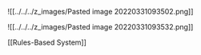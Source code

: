 ![[../../../z_images/Pasted image 20220331093502.png]]

![[../../../z_images/Pasted image 20220331093532.png]]

[[Rules-Based System]]